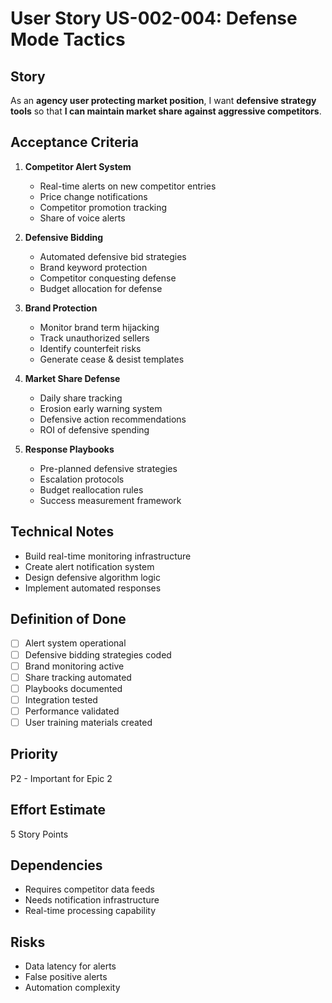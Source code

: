 # User Story US-002-004: Defense Mode Tactics

## Story
As an **agency user protecting market position**, I want **defensive strategy tools** so that **I can maintain market share against aggressive competitors**.

## Acceptance Criteria
1. **Competitor Alert System**
   - Real-time alerts on new competitor entries
   - Price change notifications
   - Competitor promotion tracking
   - Share of voice alerts

2. **Defensive Bidding**
   - Automated defensive bid strategies
   - Brand keyword protection
   - Competitor conquesting defense
   - Budget allocation for defense

3. **Brand Protection**
   - Monitor brand term hijacking
   - Track unauthorized sellers
   - Identify counterfeit risks
   - Generate cease & desist templates

4. **Market Share Defense**
   - Daily share tracking
   - Erosion early warning system
   - Defensive action recommendations
   - ROI of defensive spending

5. **Response Playbooks**
   - Pre-planned defensive strategies
   - Escalation protocols
   - Budget reallocation rules
   - Success measurement framework

## Technical Notes
- Build real-time monitoring infrastructure
- Create alert notification system
- Design defensive algorithm logic
- Implement automated responses

## Definition of Done
- [ ] Alert system operational
- [ ] Defensive bidding strategies coded
- [ ] Brand monitoring active
- [ ] Share tracking automated
- [ ] Playbooks documented
- [ ] Integration tested
- [ ] Performance validated
- [ ] User training materials created

## Priority
P2 - Important for Epic 2

## Effort Estimate
5 Story Points

## Dependencies
- Requires competitor data feeds
- Needs notification infrastructure
- Real-time processing capability

## Risks
- Data latency for alerts
- False positive alerts
- Automation complexity